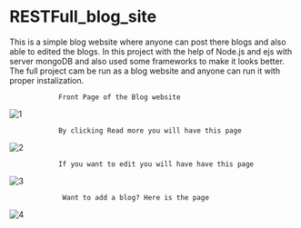 # RESTFull_blog_site

This is a simple blog website where anyone can post there blogs and also able to edited the blogs.
In this project with the help of Node.js and ejs with server mongoDB and also used some frameworks to make it looks better.
The full project cam be run as a blog website and anyone can run it with proper instalization.

                Front Page of the Blog website
                
![1](https://user-images.githubusercontent.com/63666859/171652031-40760924-40e7-4714-b45d-3b39862cf0f7.png)


                By clicking Read more you will have this page
 
![2](https://user-images.githubusercontent.com/63666859/171652748-02799c4a-7087-466e-be36-8e72940088d6.png)

                If you want to edit you will have have this page 
                
 ![3](https://user-images.githubusercontent.com/63666859/171652955-aa92e3ec-6614-4432-8b8e-a84475381ef7.png)
 
                 Want to add a blog? Here is the page
                 
![4](https://user-images.githubusercontent.com/63666859/171653115-7f84b088-4532-4bba-aba4-d481b9620042.png)
